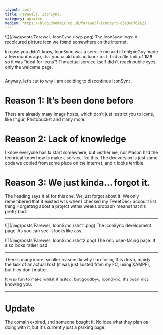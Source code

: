 ```yaml
---
layout: post
title: Farewell, IconSync.
category: updates
medium: https://blog.dnomaid.co.uk/farewell-iconsync-c3e3ac762e21
---
```


![](/img/posts/Farewell, IconSync./logo.png)
<span class="image-caption">The IconSync logo: A recoloured picture icon we found somewhere on the internet.</span>

In case you didn't know, IconSync was a service me and iiTehEpicGuy made a few months ago, that you could upload icons to. It had a file limit of 1MB so it was “ideal for icons”! The actual service itself didn't reach public eyes, only the welcome page.

---

Anyway, let’s cut to why I am deciding to discontinue IconSync.

# Reason 1: It’s been done before
There are already many image hosts, which don’t just restrict you to icons, like Imgur, Photobucket and many more.

# Reason 2: Lack of knowledge
I know everyone has to start somewhere, but neither me, nor Mason had the technical know how to make a service like this. The dev version is just some code we copied from some place on the internet, and it looks terrible.

# Reason 3: We just kinda… forgot it.
The heading says it all for this one. We just forgot about it. We only remembered that it existed was when I checked my TweetDeck account list thing. Forgetting about a project within weeks probably means that it’s pretty bad.

---

![](/img/posts/Farewell, IconSync./shot1.png)
<span class="image-caption">The IconSync development page. As you can see, it looks like ass.</span>

![](/img/posts/Farewell, IconSync./shot2.png)
<span class="image-caption">The only user-facing page. It also looks rather bad.</span>

---

There’s many more, smaller reasons to why I’m closing this down, mainly the lack of an actual host (it was just hosted from my PC, using XAMPP), but they don’t matter.

It was fun to make whilst it lasted, but goodbye, IconSync, it’s been nice knowing you.

---

# Update

The domain expired, and someone bought it. No idea what they plan on doing with it, but it's currently just a parking page.
